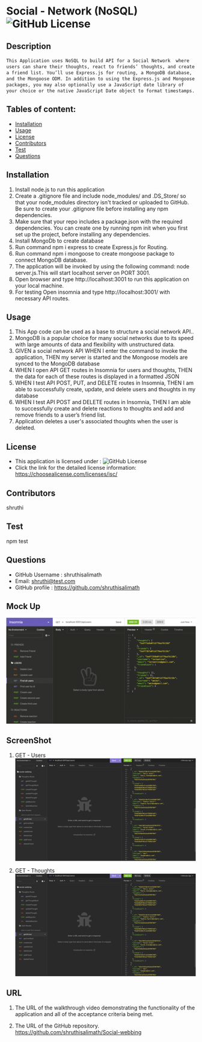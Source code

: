 # Social - Network (NoSQL) ![GitHub License](https://shields.io/badge/license-ISC-brightgreen)

## Description
    This Application uses NoSQL to build API for a Social Network  where users can share their thoughts, react to friends’ thoughts, and create a friend list. You’ll use Express.js for routing, a MongoDB database, and the Mongoose ODM. In addition to using the Express.js and Mongoose packages, you may also optionally use a JavaScript date library of your choice or the native JavaScript Date object to format timestamps.

## Tables of content:
  * [Installation](#installation)
  * [Usage](#usage)
  * [License](#license)
  * [Contributors](#contributors)
  * [Test](#test)
  * [Questions](#questions)

## Installation

1. Install node.js to run this application
2. Create a .gitignore file and include node_modules/ and .DS_Store/ so that your node_modules directory isn't tracked or uploaded to GitHub. Be sure to create your .gitignore file before installing any npm dependencies.
3. Make sure that your repo includes a package.json with the required dependencies. You can create one by running npm init when you first set up the project, before installing any dependencies.
4. Install MongoDb to create database
5. Run command npm i express to create Express.js for Routing.
6. Run command npm i mongoose to create mongoose package to connect MongoDB database.
7. The application will be invoked by using the following command: node server.js.This will start localhost server on PORT 3001.
8. Open browser and type http://localhost:3001 to run this application on your local machine.
9. For testing Open insomnia and type http://localhost:3001/ with necessary API routes.

## Usage 

1. This App code can be used as a base to structure a social network API..
2. MongoDB is a popular choice for many social networks due to its speed with large amounts of data and flexibility with unstructured data.
3. GIVEN a social network API
  WHEN I enter the command to invoke the application, THEN my server is started and the Mongoose models are synced to the MongoDB database
4. WHEN I open API GET routes in Insomnia for users and thoughts, THEN the data for each of these routes is displayed in a formatted JSON
5. WHEN I test API POST, PUT, and DELETE routes in Insomnia, THEN I am able to successfully create, update, and delete users and thoughts in my database
6. WHEN I test API POST and DELETE routes in Insomnia, THEN I am able to successfully create and delete reactions to thoughts and add and remove friends to a user’s friend list.
7. Application deletes a user's associated thoughts when the user is deleted.


## License  
* This application is licensed under : ![GitHub License](https://shields.io/badge/license-ISC-brightgreen)
* Click the link for the detailed license information: https://choosealicense.com/licenses/isc/

## Contributors
shruthi

## Test
npm test


## Questions
  * GitHub Username : shruthisalimath
  * Email: shruthi@test.com
  * GitHub profile : https://github.com/shruthisalimath 


## Mock Up

![Social-Network](Assets/Images/18-nosql-homework-demo-01.gif)


## ScreenShot
1. GET - Users
![Social-Webbing](Assets/Images/Screen_shot-socialNetwork-users.png)

2. GET - Thoughts
![Social-Webbing](Assets/Images/Screen_shot-socialNetwork-users.png)


## URL
1. The URL of the walkthrough video demonstrating the functionality of the application and all of the acceptance criteria being met.

  
2. The URL of the GitHub repository.
  https://github.com/shruthisalimath/Social-webbing